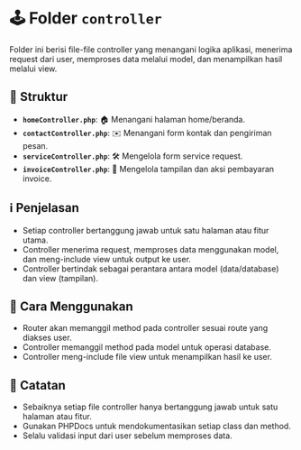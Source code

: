 # 🕹️ Folder `controller`

Folder ini berisi file-file controller yang menangani logika aplikasi, menerima request dari user, memproses data melalui model, dan menampilkan hasil melalui view.

## 📁 Struktur

-   **`homeController.php`**: 🏠 Menangani halaman home/beranda.
-   **`contactController.php`**: ✉️ Menangani form kontak dan pengiriman pesan.
-   **`serviceController.php`**: 🛠️ Mengelola form service request.
-   **`invoiceController.php`**: 🧾 Mengelola tampilan dan aksi pembayaran invoice.

## ℹ️ Penjelasan

-   Setiap controller bertanggung jawab untuk satu halaman atau fitur utama.
-   Controller menerima request, memproses data menggunakan model, dan meng-include view untuk output ke user.
-   Controller bertindak sebagai perantara antara model (data/database) dan view (tampilan).

## 🚀 Cara Menggunakan

-   Router akan memanggil method pada controller sesuai route yang diakses user.
-   Controller memanggil method pada model untuk operasi database.
-   Controller meng-include file view untuk menampilkan hasil ke user.

## 📝 Catatan

-   Sebaiknya setiap file controller hanya bertanggung jawab untuk satu halaman atau fitur.
-   Gunakan PHPDocs untuk mendokumentasikan setiap class dan method.
-   Selalu validasi input dari user sebelum memproses data.
